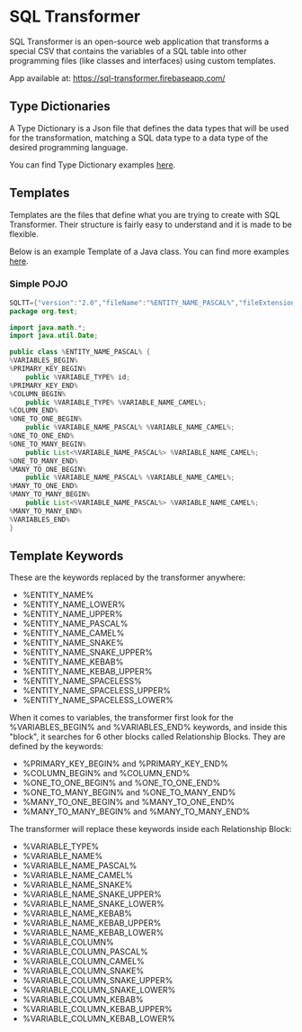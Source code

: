 # SQL Transformer

SQL Transformer is an open-source web application that transforms a special CSV that contains the variables of a SQL table into other programming files (like classes and interfaces) using custom templates.

App available at: https://sql-transformer.firebaseapp.com/

## Type Dictionaries

A Type Dictionary is a Json file that defines the data types that will be used for the transformation, matching a SQL data type to a data type of the desired programming language.

You can find Type Dictionary examples [here](https://github.com/sampaiodias/sql-transformer/tree/master/docs/dictionary-examples).

## Templates

Templates are the files that define what you are trying to create with SQL Transformer. Their structure is fairly easy to understand and it is made to be flexible.

Below is an example Template of a Java class. You can find more examples [here](https://github.com/sampaiodias/sql-transformer/tree/master/docs/template-examples).

### Simple POJO

```java
SQLTT={"version":"2.0","fileName":"%ENTITY_NAME_PASCAL%","fileExtension":"java"}
package org.test;

import java.math.*;
import java.util.Date;

public class %ENTITY_NAME_PASCAL% {
%VARIABLES_BEGIN%
%PRIMARY_KEY_BEGIN%
    public %VARIABLE_TYPE% id;
%PRIMARY_KEY_END%
%COLUMN_BEGIN%
    public %VARIABLE_TYPE% %VARIABLE_NAME_CAMEL%;
%COLUMN_END%
%ONE_TO_ONE_BEGIN%
    public %VARIABLE_NAME_PASCAL% %VARIABLE_NAME_CAMEL%;
%ONE_TO_ONE_END%
%ONE_TO_MANY_BEGIN%
    public List<%VARIABLE_NAME_PASCAL%> %VARIABLE_NAME_CAMEL%;
%ONE_TO_MANY_END%
%MANY_TO_ONE_BEGIN%
    public %VARIABLE_NAME_PASCAL% %VARIABLE_NAME_CAMEL%;
%MANY_TO_ONE_END%
%MANY_TO_MANY_BEGIN%
    public List<%VARIABLE_NAME_PASCAL%> %VARIABLE_NAME_CAMEL%;
%MANY_TO_MANY_END%
%VARIABLES_END%
}

```

## Template Keywords

These are the keywords replaced by the transformer anywhere:

- %ENTITY_NAME%
- %ENTITY_NAME_LOWER%
- %ENTITY_NAME_UPPER%
- %ENTITY_NAME_PASCAL%
- %ENTITY_NAME_CAMEL%
- %ENTITY_NAME_SNAKE%
- %ENTITY_NAME_SNAKE_UPPER%
- %ENTITY_NAME_KEBAB%
- %ENTITY_NAME_KEBAB_UPPER%
- %ENTITY_NAME_SPACELESS%
- %ENTITY_NAME_SPACELESS_UPPER%
- %ENTITY_NAME_SPACELESS_LOWER%

When it comes to variables, the transformer first look for the %VARIABLES_BEGIN% and %VARIABLES_END% keywords, and inside this "block", it searches for 6 other blocks called Relationship Blocks. They are defined by the keywords:

- %PRIMARY_KEY_BEGIN% and %PRIMARY_KEY_END%
- %COLUMN_BEGIN% and %COLUMN_END%
- %ONE_TO_ONE_BEGIN% and %ONE_TO_ONE_END%
- %ONE_TO_MANY_BEGIN% and %ONE_TO_MANY_END%
- %MANY_TO_ONE_BEGIN% and %MANY_TO_ONE_END%
- %MANY_TO_MANY_BEGIN% and %MANY_TO_MANY_END%

The transformer will replace these keywords inside each Relationship Block:

- %VARIABLE_TYPE%
- %VARIABLE_NAME%
- %VARIABLE_NAME_PASCAL%
- %VARIABLE_NAME_CAMEL%
- %VARIABLE_NAME_SNAKE%
- %VARIABLE_NAME_SNAKE_UPPER%
- %VARIABLE_NAME_SNAKE_LOWER%
- %VARIABLE_NAME_KEBAB%
- %VARIABLE_NAME_KEBAB_UPPER%
- %VARIABLE_NAME_KEBAB_LOWER%
- %VARIABLE_COLUMN%
- %VARIABLE_COLUMN_PASCAL%
- %VARIABLE_COLUMN_CAMEL%
- %VARIABLE_COLUMN_SNAKE%
- %VARIABLE_COLUMN_SNAKE_UPPER%
- %VARIABLE_COLUMN_SNAKE_LOWER%
- %VARIABLE_COLUMN_KEBAB%
- %VARIABLE_COLUMN_KEBAB_UPPER%
- %VARIABLE_COLUMN_KEBAB_LOWER%
